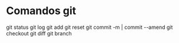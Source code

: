 # Comandos git

git status
git log
git add
git reset
git commit -m | commit --amend 
git checkout
git diff
git branch


